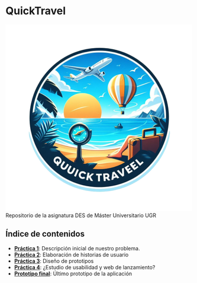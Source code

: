 # QuickTravel
![logo](img/quicktravel-logo.png)
 Repositorio de la asignatura DES de Máster Universitario UGR


## Índice de contenidos

- [**Práctica 1**](Practica1/): Descripción inicial de nuestro problema.
- [**Práctica 2**](Practica2/): Elaboración de historias de usuario
- [**Práctica 3**](Practica3/): Diseño de prototipos
- [**Práctica 4**](Practica4/): ¿Estudio de usabilidad y web de lanzamiento?
- [**Prototipo final**](): Último prototipo de la aplicación
